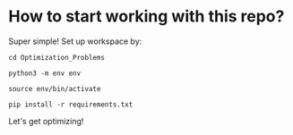 # How to start working with this repo?

Super simple! Set up workspace by:

`cd Optimization_Problems`

`python3 -m env env`

`source env/bin/activate`

`pip install -r requirements.txt`

Let's get optimizing!
